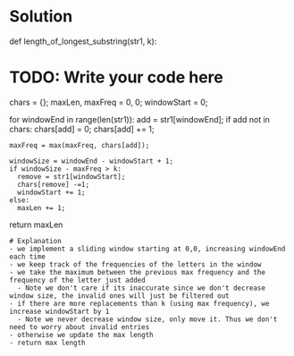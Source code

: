 # Solution
def length_of_longest_substring(str1, k):
  # TODO: Write your code here
  chars = {};
  maxLen, maxFreq = 0, 0;
  windowStart = 0;
  
  for windowEnd in range(len(str1)):
    add = str1[windowEnd];
    if add not in chars:
      chars[add] = 0;
    chars[add] += 1;

    maxFreq = max(maxFreq, chars[add]);

    windowSize = windowEnd - windowStart + 1;
    if windowSize - maxFreq > k:
      remove = str1[windowStart];
      chars[remove] -=1;
      windowStart += 1;
    else:
      maxLen += 1;

  return maxLen
```
# Explanation
- we implement a sliding window starting at 0,0, increasing windowEnd each time
- we keep track of the frequencies of the letters in the window
- we take the maximum between the previous max frequency and the frequency of the letter just added
  - Note we don't care if its inaccurate since we don't decrease window size, the invalid ones will just be filtered out
- if there are more replacements than k (using max frequency), we increase windowStart by 1
  - Note we never decrease window size, only move it. Thus we don't need to worry about invalid entries
- otherwise we update the max length
- return max length

